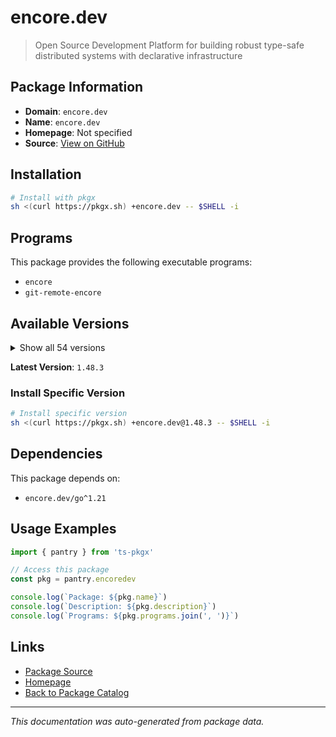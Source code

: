 # encore.dev

> Open Source Development Platform for building robust type-safe distributed systems with declarative infrastructure

## Package Information

- **Domain**: `encore.dev`
- **Name**: `encore.dev`
- **Homepage**: Not specified
- **Source**: [View on GitHub](https://github.com/pkgxdev/pantry/tree/main/projects/encore.dev/package.yml)

## Installation

```bash
# Install with pkgx
sh <(curl https://pkgx.sh) +encore.dev -- $SHELL -i
```

## Programs

This package provides the following executable programs:

- `encore`
- `git-remote-encore`

## Available Versions

<details>
<summary>Show all 54 versions</summary>

- `1.48.3`, `1.48.2`, `1.48.0`, `1.47.0`, `1.46.22`
- `1.46.21`, `1.46.20`, `1.46.19`, `1.46.18`, `1.46.17`
- `1.46.16`, `1.46.15`, `1.46.14`, `1.46.13`, `1.46.12`
- `1.46.11`, `1.46.10`, `1.46.9`, `1.46.8`, `1.46.7`
- `1.46.6`, `1.46.5`, `1.46.4`, `1.46.2`, `1.46.1`
- `1.46.0`, `1.45.6`, `1.45.1`, `1.44.9`, `1.44.4`
- `1.44.0`, `1.43.9`, `1.43.7`, `1.43.3`, `1.42.3`
- `1.42.1`, `1.41.9`, `1.41.7`, `1.41.4`, `1.41.3`
- `1.41.1`, `1.40.0`, `1.39.0`, `1.38.0`, `1.37.0`
- `1.35.3`, `1.34.7`, `1.31.0`, `1.30.0`, `1.29.2`
- `1.28.0`, `1.27.0`, `1.26.0`, `1.25.0`

</details>

**Latest Version**: `1.48.3`

### Install Specific Version

```bash
# Install specific version
sh <(curl https://pkgx.sh) +encore.dev@1.48.3 -- $SHELL -i
```

## Dependencies

This package depends on:

- `encore.dev/go^1.21`

## Usage Examples

```typescript
import { pantry } from 'ts-pkgx'

// Access this package
const pkg = pantry.encoredev

console.log(`Package: ${pkg.name}`)
console.log(`Description: ${pkg.description}`)
console.log(`Programs: ${pkg.programs.join(', ')}`)
```

## Links

- [Package Source](https://github.com/pkgxdev/pantry/tree/main/projects/encore.dev/package.yml)
- [Homepage](#)
- [Back to Package Catalog](../package-catalog.md)

---

*This documentation was auto-generated from package data.*
